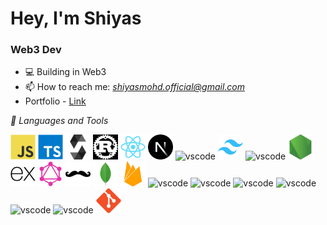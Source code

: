 
# Hey, I'm Shiyas
### Web3 Dev

- 💻 Building in Web3
- 📫 How to reach me: *shiyasmohd.official@gmail.com*
- Portfolio - [Link](https://shiyasmohd.vercel.app/)


*🔨 Languages and Tools*  
<div align="left">
<img src="https://raw.githubusercontent.com/devicons/devicon/master/icons/javascript/javascript-original.svg" alt="javascript" width="40" height="40"/>
<img src="https://raw.githubusercontent.com/devicons/devicon/master/icons/typescript/typescript-original.svg" alt="reactjs" width="40" height="40"/>
<img src="https://raw.githubusercontent.com/devicons/devicon/master/icons/solidity/solidity-original.svg" alt="reactjs" width="40" height="40"/>
<img src="https://raw.githubusercontent.com/devicons/devicon/master/icons/rust/rust-plain.svg" alt="reactjs" width="40" height="40" style="filter:invert(1);"/>
<img src="https://raw.githubusercontent.com/devicons/devicon/master/icons/react/react-original.svg" alt="python" width="40" height="40"/>
<img src="https://raw.githubusercontent.com/devicons/devicon/master/icons/nextjs/nextjs-original.svg" alt="python" width="40" height="40"/>
<img src="https://codekeeper-jp1016.vercel.app/assets/icons/css.svg" alt="vscode" width="40" height="40"/>
<img src="https://raw.githubusercontent.com/devicons/devicon/master/icons/tailwindcss/tailwindcss-plain.svg" alt="vscode" width="40" height="40"/>
<img src="https://codekeeper.jp1016.now.sh/assets/icons/sass.svg" alt="vscode" width="40" height="40"/>
<img src="https://raw.githubusercontent.com/devicons/devicon/master/icons/nodejs/nodejs-original.svg" alt="vscode" width="40" height="40"/>
<img src="https://raw.githubusercontent.com/devicons/devicon/master/icons/express/express-original.svg" alt="vscode" width="40" height="40"/>
<img src="https://raw.githubusercontent.com/devicons/devicon/master/icons/graphql/graphql-plain.svg" alt="vscode" width="40" height="40"/>
<img src="https://raw.githubusercontent.com/devicons/devicon/master/icons/handlebars/handlebars-original.svg" alt="vscode" width="40" height="40"/>
<img src="https://raw.githubusercontent.com/devicons/devicon/master/icons/mongodb/mongodb-original.svg" alt="vscode" width="40" height="40"/>
<img src="https://raw.githubusercontent.com/devicons/devicon/master/icons/firebase/firebase-plain.svg" alt="vscode" width="40" height="40"/>
<img src="https://redwoodjs.com/images/3p-logos/supabase.svg" alt="vscode" width="40" height="40"/>
<img src="https://cdn.iconscout.com/icon/free/png-256/ethereum-1-283135.png" alt="vscode" width="40" height="40"/>
<img src="https://cdn.svgporn.com/logos/hardhat-icon.svg" alt="vscode" width="40" height="40"/>
<img src="https://ipfs.filebase.io/ipfs/Qmcb8dRUoibn2nq8KAhvacSbxwgd8yy7rTtSwXCUnDBNzm" alt="vscode" width="40" height="40"/>
<img src="https://cdn.iconscout.com/icon/premium/png-256-thumb/solana-sol-6888828-5645452.png" alt="vscode" width="40" height="40"/>
<img src="https://ipfs.filebase.io/ipfs/QmVu9A1Xw68Uq25C1SXMGWhHBraDMG93GmFJ2KcW9GuYz6" alt="vscode" width="40" height="40"/>
<img src="https://raw.githubusercontent.com/devicons/devicon/master/icons/git/git-original.svg" alt="vscode" width="40" height="40"/>
</div>


<!--
*📈 My GitHub Stats*
<p align="left"><img alt="shiyasmohd's GitHub Stats" src="https://github-readme-stats.vercel.app/api?username=shiyasmohd&show_icons=true&hide_border=true&count_private=true&theme=tokyonight" /> 
-->
